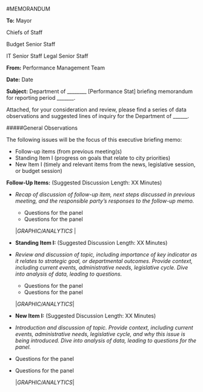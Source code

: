 #MEMORANDUM
 
**To:** Mayor

Chiefs of Staff
 
 Budget Senior Staff

IT Senior Staff
Legal Senior Staff

**From:**     	Performance Management Team
 
**Date:**           	Date
 
**Subject:**      	Department of ________ [Performance Stat] briefing memorandum for reporting
period _______.

Attached, for your consideration and review, please find a series of data observations and suggested lines of inquiry for the Department of ______.
 
#####General Observations

The following issues will be the focus of this executive briefing memo:
* Follow-up items (from previous meeting(s)
* Standing Item I (progress on goals that relate to city priorities)
* New Item I (timely and relevant items from the news, legislative session, or budget session)
 
**Follow-Up Items:**
(Suggested Discussion Length: XX Minutes)
* *Recap of discussion of follow-up item, next steps discussed in previous meeting, and the responsible party’s responses to the follow-up memo.*
    * Questions for the panel
    * Questions for the panel
     
    |*GRAPHIC/ANALYTICS*
|
 
* **Standing Item I:**
(Suggested Discussion Length: XX Minutes)

* *Review and discussion of topic, including importance of key indicator as it relates to strategic goal, or departmental outcomes. Provide context, including current events, administrative needs, legislative cycle. Dive into analysis of data, leading to questions.*
    * Questions for the panel
    * Questions for the panel

    |*GRAPHIC/ANALYTICS*|
 
* **New Item I:**
(Suggested Discussion Length: XX Minutes)

* *Introduction and discussion of topic. Provide context, including current events, administrative needs, legislative cycle, and why this issue is being introduced. Dive into analysis of data, leading to questions for the panel.*
 * Questions for the panel
 * Questions for the panel

    |*GRAPHIC/ANALYTICS*|

